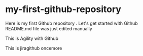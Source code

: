 # my-first-github-repository
Here is my first Github repository . Let's get started with Github
README.md file was just edited manually

This is Agility with Github

This is jiragithub
oncemore
